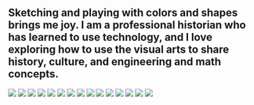 
## Sketching and playing with colors and shapes brings me joy. I am a professional historian who has learned to use technology, and I love exploring how to use the visual arts to share history, culture, and engineering and math concepts.

<img src = "sketches/sketches1.jpg">

<img src = "sketches/sketch2.jpg">

<img src = "sketches/sketch3.jpg">

<img src = "sketches/sketch4.jpg">

<img src = "sketches/sketch5.jpg">

<img src = "sketches/sketch6.jpg">

<img src = "sketches/sketch7.jpg">

<img src = "sketches/sketch8.jpg">

<img src = "sketches/sketch9.jpg">

<img src = "sketches/sketch10.jpg">

<img src = "sketches/sketch11.jpg">

<img src = "sketches/sketch12.jpg">

<img src = "sketches/sketch13.jpg">

<img src = "sketches/sketch14.jpg">

<img src = "sketches/sketch15.jpg">
